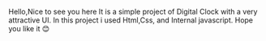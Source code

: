 Hello,Nice to see you here
It is a simple project of Digital Clock with a very attractive UI.
In this project i used Html,Css, and Internal javascript.
Hope you like it 😊
